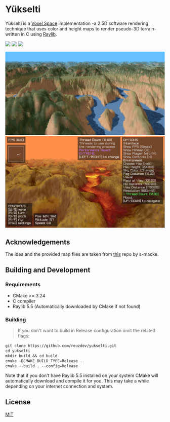 # Yükselti
Yükselti is a [Voxel Space](https://en.wikipedia.org/wiki/Voxel_Space) implementation -a 2.5D software rendering technique that uses color and height maps to render pseudo-3D terrain- written in C using [Raylib](https://www.raylib.com/).

<p align="left">
  <img src="https://img.shields.io/badge/C-%2300599C.svg?style=for-the-badge&logo=c&logoColor=white" />
  <img src="https://img.shields.io/badge/Raylib-FFFFFF?style=for-the-badge&logo=raylib&logoColor=black" />
  <img src="https://img.shields.io/badge/CMake-%23008FBA.svg?style=for-the-badge&logo=cmake&logoColor=white" />
</p>

![Screenshot](./resources/screenshot_no_ui.png)
![Screenshot](./resources/screenshot_with_ui.png)

## Acknowledgements
The idea and the provided map files are taken from [this](https://github.com/s-macke/VoxelSpace/) repo by s-macke.

## Building and Development

### Requirements
- CMake >= 3.24
- C compiler
- Raylib 5.5 (Automatically downloaded by CMake if not found)

### Building
> If you don't want to build in Release configuration omit the related flags:
```console
git clone https://github.com/reuzdev/yukselti.git
cd yukselti
mkdir build && cd build
cmake -DCMAKE_BUILD_TYPE=Release ..
cmake --build . --config=Release
```
Note that if you don't have Raylib 5.5 installed on your system CMake will automatically download and compile it for you.
This may take a while depending on your internet connection and system.

## License
[MIT](https://choosealicense.com/licenses/mit/)

